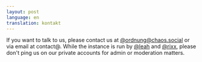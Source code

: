 ```yaml
---
layout: post
language: en
translation: kontakt
---
```


If you want to talk to us, please contact us at [@ordnung@chaos.social](https://chaos.social/@ordnung) or via email at
contact@. While the instance is run by [@leah](https://chaos.social/@leah) and [@rixx](https://chaos.social/@rixx),
please don't ping us on our private accounts for admin or moderation matters.
